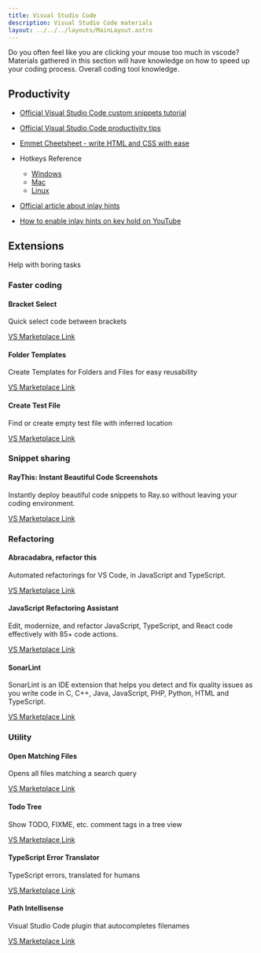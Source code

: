 ```yaml
---
title: Visual Studio Code
description: Visual Studio Code materials
layout: ../../../layouts/MainLayout.astro
---
```


Do you often feel like you are clicking your mouse too much in vscode? Materials gathered in this section will have knowledge on how to speed up your coding process. Overall coding tool knowledge.

## Productivity

- [Official Visual Studio Code custom snippets tutorial](https://code.visualstudio.com/docs/editor/userdefinedsnippets)
- [Official Visual Studio Code productivity tips](https://code.visualstudio.com/docs/introvideos/productivity)
- [Emmet Cheetsheet - write HTML and CSS with ease](https://docs.emmet.io/cheat-sheet/)
- Hotkeys Reference

  - [Windows](https://code.visualstudio.com/shortcuts/keyboard-shortcuts-windows.pdf)
  - [Mac](https://code.visualstudio.com/shortcuts/keyboard-shortcuts-macos.pdf)
  - [Linux](https://code.visualstudio.com/shortcuts/keyboard-shortcuts-linux.pdf)

- [Official article about inlay hints](https://code.visualstudio.com/docs/typescript/typescript-editing)

- [How to enable inlay hints on key hold on YouTube](https://www.youtube.com/watch?v=uvrIFZYW7eg)

## Extensions

Help with boring tasks

### Faster coding

#### Bracket Select

Quick select code between brackets

[VS Marketplace Link](https://marketplace.visualstudio.com/items?itemName=chunsen.bracket-select)

#### Folder Templates

Create Templates for Folders and Files for easy reusability

[VS Marketplace Link](https://marketplace.visualstudio.com/items?itemName=Huuums.vscode-fast-folder-structure)

#### Create Test File

Find or create empty test file with inferred location

[VS Marketplace Link](https://marketplace.visualstudio.com/items?itemName=paul-mannino.vscode-create-test-file)

### Snippet sharing

#### RayThis: Instant Beautiful Code Screenshots

Instantly deploy beautiful code snippets to Ray.so without leaving your coding environment.

[VS Marketplace Link](https://marketplace.visualstudio.com/items?itemName=Goopware.raythis)

### Refactoring

#### Abracadabra, refactor this

Automated refactorings for VS Code, in JavaScript and TypeScript.

[VS Marketplace Link](https://marketplace.visualstudio.com/items?itemName=nicoespeon.abracadabra)

#### JavaScript Refactoring Assistant

Edit, modernize, and refactor JavaScript, TypeScript, and React code effectively with 85+ code actions.

[VS Marketplace Link](https://marketplace.visualstudio.com/items?itemName=p42ai.refactor)

#### SonarLint

SonarLint is an IDE extension that helps you detect and fix quality issues as you write code in C, C++, Java, JavaScript, PHP, Python, HTML and TypeScript.

[VS Marketplace Link](https://marketplace.visualstudio.com/items?itemName=SonarSource.sonarlint-vscode)

### Utility

#### Open Matching Files

Opens all files matching a search query

[VS Marketplace Link](https://marketplace.visualstudio.com/items?itemName=bcanzanella.openmatchingfiles)

#### Todo Tree

Show TODO, FIXME, etc. comment tags in a tree view

[VS Marketplace Link](https://marketplace.visualstudio.com/items?itemName=Gruntfuggly.todo-tree)

#### TypeScript Error Translator

TypeScript errors, translated for humans

[VS Marketplace Link](https://marketplace.visualstudio.com/items?itemName=mattpocock.ts-error-translator)

#### Path Intellisense

Visual Studio Code plugin that autocompletes filenames

[VS Marketplace Link](https://marketplace.visualstudio.com/items?itemName=christian-kohler.path-intellisense)
